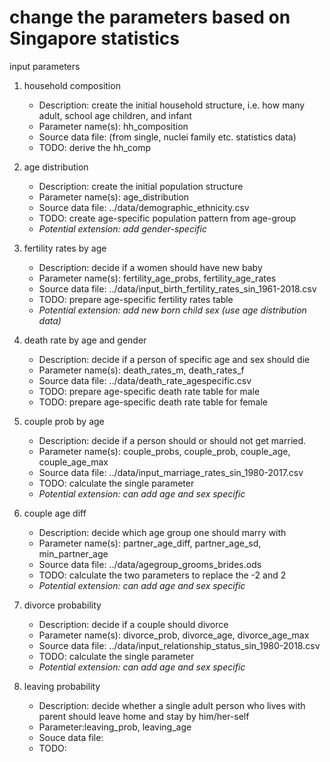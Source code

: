 
# change the parameters based on Singapore statistics

input parameters

1. household composition
   - Description: create the initial household structure, i.e. how many adult, school age children, and infant
   - Parameter name(s): hh_composition
   - Source data file: (from single, nuclei family etc. statistics data)
   - TODO: derive the hh_comp

2. age distribution
   - Description: create the initial population structure
   - Parameter name(s): age_distribution
   - Source data file: ../data/demographic_ethnicity.csv
   - TODO: create age-specific population pattern from age-group
   - *Potential extension: add gender-specific*

3. fertility rates by age
   - Description: decide if a women should have new baby
   - Parameter name(s): fertility_age_probs, fertility_age_rates
   - Source data file: ../data/input_birth_fertility_rates_sin_1961-2018.csv
   - TODO: prepare age-specific fertility rates table
   - *Potential extension: add new born child sex (use age distribution data)*

4. death rate by age and gender
   - Description: decide if a person of specific age and sex should die
   - Parameter name(s): death_rates_m, death_rates_f
   - Source data file: ../data/death_rate_agespecific.csv
   - TODO: prepare age-specific death rate table for male
   - TODO: prepare age-specific death rate table for female

5. couple prob by age
   - Description: decide if a  person should or should not get married.
   - Parameter name(s): couple_probs, couple_prob, couple_age, couple_age_max
   - Source data file: ../data/input_marriage_rates_sin_1980-2017.csv
   - TODO: calculate the single parameter
   - *Potential extension: can add age and sex specific*

6. couple age diff
   - Description: decide which age group one should marry with
   - Parameter name(s): partner_age_diff, partner_age_sd, min_partner_age
   - Source data file: ../data/agegroup_grooms_brides.ods
   - TODO: calculate the two parameters to replace the -2 and 2
   - *Potential extension: can add age and sex specific*

7. divorce probability
   - Description: decide if a couple should divorce
   - Parameter name(s): divorce_prob, divorce_age, divorce_age_max
   - Source data file: ../data/input_relationship_status_sin_1980-2018.csv
   - TODO: calculate the single parameter
   - *Potential extension: can add age and sex specific*

8. leaving probability
   - Description: decide whether a single adult person who lives with parent should leave home and stay by him/her-self 
   - Parameter:leaving_prob, leaving_age
   - Souce data file: 
   - TODO: 

